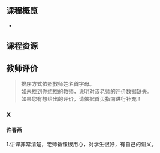 ﻿<meta http-equiv="Content-Type" content="text/html; charset=utf-8">

## 课程概览
- 

## 课程资源

## 教师评价

>排序方式依照教师姓名首字母。  
>如未找到你想找的教师，说明对该老师的评价数据缺失。  
>如果您有想给出的评价，请依据首页指南进行补充！

### X

#### 许春燕

1.讲课非常清楚，老师备课很用心，对学生很好，有自己的讲义。